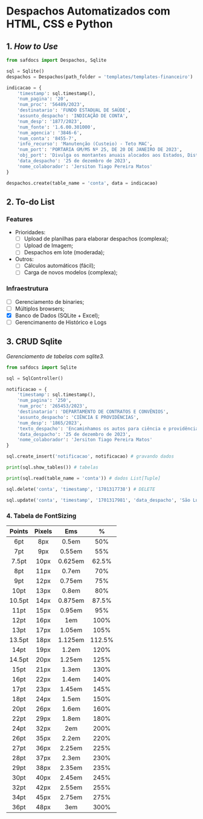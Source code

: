 # Despachos Automatizados com HTML, CSS e Python

## 1. _How to Use_

```python
from safdocs import Despachos, Sqlite

sql = Sqlite()
despachos = Despachos(path_folder = 'templates/templates-financeiro')

indicacao = {
    'timestamp': sql.timestamp(),
    'num_pagina': '20',
    'num_proc': '56489/2023', 
    'destinatario': 'FUNDO ESTADUAL DE SAÚDE', 
    'assunto_despacho': 'INDICAÇÃO DE CONTA', 
    'num_desp': '1877/2023', 
    'num_fonte': '1.6.00.301000', 
    'num_agencia': '3846-6',
    'num_conta': '8455-7', 
    'info_recurso': 'Manutenção (Custeio) - Teto MAC', 
    'num_port': 'PORTARIA GM/MS Nº 25, DE 20 DE JANEIRO DE 2023', 
    'obj_port': 'Divulga os montantes anuais alocados aos Estados, Distrito Federal e Municípios, destinados ao cofinanciamento das ações e serviços públicos de saúde no grupo de atençãode média e alta complexidade ambulatorial e hospitalar (Teto MAC).', 
    'data_despacho': '25 de dezembro de 2023',
    'nome_colaborador': 'Jersiton Tiago Pereira Matos'
}

despachos.create(table_name = 'conta', data = indicacao)
```

## 2. To-do List

### Features

- Prioridades:
    - [ ] Upload de planilhas para elaborar despachos (complexa);
    - [ ] Upload de Imagem;
    - [ ] Despachos em lote (moderada);

- Outros:
    - [ ] Cálculos automáticos (fácil);
    - [ ] Carga de novos modelos (complexa);

### Infraestrutura

- [ ] Gerenciamento de binaries;
- [ ] Múltiplos browsers;
- [x] Banco de Dados (SQLite + Excel);
- [ ] Gerencimanento de Histórico e Logs

## 3. CRUD Sqlite

_Gerenciamento de tabelas com sqlite3._

```python
from safdocs import Sqlite

sql = SqlController()

notificacao = {
    'timestamp': sql.timestamp(),
    'num_pagina': '250',
    'num_proc': '265453/2023', 
    'destinatario': 'DEPARTAMENTO DE CONTRATOS E CONVÊNIOS', 
    'assunto_despacho': 'CIÊNCIA E PROVIDÊNCIAS', 
    'num_desp': '1865/2023', 
    'texto_despacho': 'Encaminhamos os autos para ciência e providências conforme fl. XX.',
    'data_despacho': '25 de dezembro de 2023',
    'nome_colaborador': 'Jersiton Tiago Pereira Matos'
}

sql.create_insert('notificacao', notificacao) # gravando dados

print(sql.show_tables()) # tabelas 

print(sql.read(table_name = 'conta')) # dados List[Tuple]

sql.delete('conta', 'timestamp', '1701317738') # DELETE

sql.update('conta', 'timestamp', '1701317981', 'data_despacho', 'São Luís (MA), 25 de dezembro de 2023') # UPDATE

```

### 4. Tabela de FontSizing
| Points  | Pixels  |   Ems    |    %    |
|:--------:|:--------:|:---------:|:--------:|
| 6pt     | 8px     | 0.5em    | 50%     |
| 7pt     | 9px     | 0.55em   | 55%     |
| 7.5pt   | 10px    | 0.625em  | 62.5%   |
| 8pt     | 11px    | 0.7em    | 70%     |
| 9pt     | 12px    | 0.75em   | 75%     |
| 10pt    | 13px    | 0.8em    | 80%     |
| 10.5pt  | 14px    | 0.875em  | 87.5%   |
| 11pt    | 15px    | 0.95em   | 95%     |
| 12pt    | 16px    | 1em      | 100%    |
| 13pt    | 17px    | 1.05em   | 105%    |
| 13.5pt  | 18px    | 1.125em  | 112.5%  |
| 14pt    | 19px    | 1.2em    | 120%    |
| 14.5pt  | 20px    | 1.25em   | 125%    |
| 15pt    | 21px    | 1.3em    | 130%    |
| 16pt    | 22px    | 1.4em    | 140%    |
| 17pt    | 23px    | 1.45em   | 145%    |
| 18pt    | 24px    | 1.5em    | 150%    |
| 20pt    | 26px    | 1.6em    | 160%    |
| 22pt    | 29px    | 1.8em    | 180%    |
| 24pt    | 32px    | 2em      | 200%    |
| 26pt    | 35px    | 2.2em    | 220%    |
| 27pt    | 36px    | 2.25em   | 225%    |
| 28pt    | 37px    | 2.3em    | 230%    |
| 29pt    | 38px    | 2.35em   | 235%    |
| 30pt    | 40px    | 2.45em   | 245%    |
| 32pt    | 42px    | 2.55em   | 255%    |
| 34pt    | 45px    | 2.75em   | 275%    |
| 36pt    | 48px    | 3em      | 300%    |
